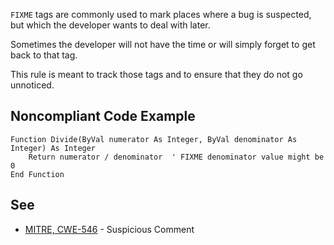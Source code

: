 
`FIXME` tags are commonly used to mark places where a bug is suspected, but which the developer wants to deal with later.

Sometimes the developer will not have the time or will simply forget to get back to that tag.

This rule is meant to track those tags and to ensure that they do not go unnoticed.

## Noncompliant Code Example


    Function Divide(ByVal numerator As Integer, ByVal denominator As Integer) As Integer
        Return numerator / denominator  ' FIXME denominator value might be  0
    End Function


## See

- [MITRE, CWE-546](http://cwe.mitre.org/data/definitions/546.html) - Suspicious Comment

